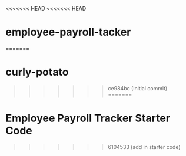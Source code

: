 <<<<<<< HEAD
<<<<<<< HEAD
# employee-payroll-tacker
=======
# curly-potato
>>>>>>> ce984bc (Initial commit)
=======
# Employee Payroll Tracker Starter Code
>>>>>>> 6104533 (add in starter code)
